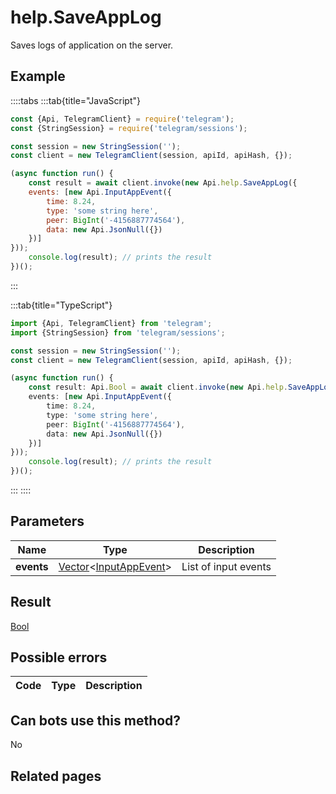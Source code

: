 # help.SaveAppLog

Saves logs of application on the server.



## Example

::::tabs
:::tab{title="JavaScript"}
```js
const {Api, TelegramClient} = require('telegram');
const {StringSession} = require('telegram/sessions');

const session = new StringSession('');
const client = new TelegramClient(session, apiId, apiHash, {});

(async function run() {
    const result = await client.invoke(new Api.help.SaveAppLog({
    events: [new Api.InputAppEvent({
        time: 8.24,
        type: 'some string here',
        peer: BigInt('-4156887774564'),
        data: new Api.JsonNull({})
    })]
}));
    console.log(result); // prints the result
})();
```
:::

:::tab{title="TypeScript"}
```ts
import {Api, TelegramClient} from 'telegram';
import {StringSession} from 'telegram/sessions';

const session = new StringSession('');
const client = new TelegramClient(session, apiId, apiHash, {});

(async function run() {
    const result: Api.Bool = await client.invoke(new Api.help.SaveAppLog({
    events: [new Api.InputAppEvent({
        time: 8.24,
        type: 'some string here',
        peer: BigInt('-4156887774564'),
        data: new Api.JsonNull({})
    })]
}));
    console.log(result); // prints the result
})();
```
:::
::::



## Parameters

| Name | Type | Description |
| :--: | ---- | ----------- |
| **events** | [Vector](https://core.telegram.org/type/Vector%20t)<[InputAppEvent](https://core.telegram.org/type/InputAppEvent)> | List of input events 


## Result

[Bool](https://core.telegram.org/type/Bool)



## Possible errors

| Code | Type | Description |
| :--: | ---- | ----------- |


## Can bots use this method?

No

## Related pages


